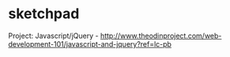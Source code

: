 # sketchpad
Project: Javascript/jQuery - http://www.theodinproject.com/web-development-101/javascript-and-jquery?ref=lc-pb
